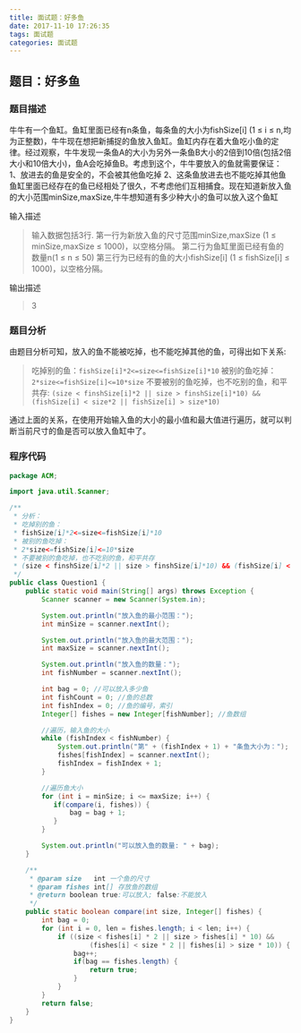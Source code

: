 ```yaml
---
title: 面试题：好多鱼
date: 2017-11-10 17:26:35
tags: 面试题
categories: 面试题
---
```

## 题目：好多鱼
### 题目描述
牛牛有一个鱼缸。鱼缸里面已经有n条鱼，每条鱼的大小为fishSize[i] (1 ≤ i ≤ n,均为正整数)，牛牛现在想把新捕捉的鱼放入鱼缸。鱼缸内存在着大鱼吃小鱼的定律。经过观察，牛牛发现一条鱼A的大小为另外一条鱼B大小的2倍到10倍(包括2倍大小和10倍大小)，鱼A会吃掉鱼B。考虑到这个，牛牛要放入的鱼就需要保证：
1、放进去的鱼是安全的，不会被其他鱼吃掉
2、这条鱼放进去也不能吃掉其他鱼
鱼缸里面已经存在的鱼已经相处了很久，不考虑他们互相捕食。现在知道新放入鱼的大小范围minSize,maxSize,牛牛想知道有多少种大小的鱼可以放入这个鱼缸
<!--more-->

输入描述

> 输入数据包括3行.
第一行为新放入鱼的尺寸范围minSize,maxSize (1 ≤ minSize,maxSize ≤ 1000)，以空格分隔。
第二行为鱼缸里面已经有鱼的数量n(1 ≤ n ≤ 50)
第三行为已经有的鱼的大小fishSize[i] (1 ≤ fishSize[i] ≤ 1000)，以空格分隔。

输出描述

> 3

### 题目分析

由题目分析可知，放入的鱼不能被吃掉，也不能吃掉其他的鱼，可得出如下关系:

>吃掉别的鱼：`fishSize[i]*2<=size<=fishSize[i]*10`
被别的鱼吃掉：`2*size<=fishSize[i]<=10*size`
不要被别的鱼吃掉，也不吃别的鱼，和平共存:
`(size < finshSize[i]*2 || size > finshSize[i]*10) && (fishSize[i] < size*2 || fishSize[i] > size*10)`

通过上面的关系，在使用开始输入鱼的大小的最小值和最大值进行遍历，就可以判断当前尺寸的鱼是否可以放入鱼缸中了。


### 程序代码
``` java
package ACM;

import java.util.Scanner;

/**
 * 分析：
 * 吃掉别的鱼：
 * fishSize[i]*2<=size<=fishSize[i]*10
 * 被别的鱼吃掉：
 * 2*size<=fishSize[i]<=10*size
 * 不要被别的鱼吃掉，也不吃别的鱼，和平共存
 * (size < finshSize[i]*2 || size > finshSize[i]*10) && (fishSize[i] < size*2 || fishSize[i] > size*10)
 */
public class Question1 {
    public static void main(String[] args) throws Exception {
        Scanner scanner = new Scanner(System.in);

        System.out.println("放入鱼的最小范围：");
        int minSize = scanner.nextInt();

        System.out.println("放入鱼的最大范围：");
        int maxSize = scanner.nextInt();

        System.out.println("放入鱼的数量：");
        int fishNumber = scanner.nextInt();

        int bag = 0; //可以放入多少鱼
        int fishCount = 0; //鱼的总数
        int fishIndex = 0; //鱼的编号，索引
        Integer[] fishes = new Integer[fishNumber]; //鱼数组

        //遍历，输入鱼的大小
        while (fishIndex < fishNumber) {
            System.out.println("第" + (fishIndex + 1) + "条鱼大小为：");
            fishes[fishIndex] = scanner.nextInt();
            fishIndex = fishIndex + 1;
        }

        //遍历鱼大小
        for (int i = minSize; i <= maxSize; i++) {
           if(compare(i, fishes)) {
               bag = bag + 1;
           }
        }

        System.out.println("可以放入鱼的数量: " + bag);
    }

    /**
     * @param size   int 一个鱼的尺寸
     * @param fishes int[] 存放鱼的数组
     * @return boolean true:可以放入; false:不能放入
     */
    public static boolean compare(int size, Integer[] fishes) {
        int bag = 0;
        for (int i = 0, len = fishes.length; i < len; i++) {
            if ((size < fishes[i] * 2 || size > fishes[i] * 10) &&
                    (fishes[i] < size * 2 || fishes[i] > size * 10)) {
                bag++;
                if(bag == fishes.length) {
                    return true;
                }
            }
        }
        return false;
    }
}

```